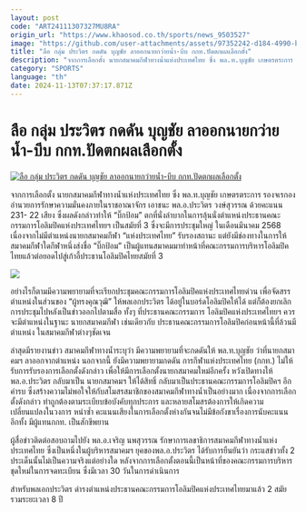 ```yaml
---
layout: post
code: "ART24111307327MU8RA"
origin_url: "https://www.khaosod.co.th/sports/news_9503527"
image: "https://github.com/user-attachments/assets/97352242-d184-4990-b7ff-6832c19157c7"
title: "ลือ กลุ่ม ประวิตร กดดัน บุญชัย ลาออกนายกว่ายน้ำ-บีบ กกท.ปัดตกผลเลือกตั้ง"
description: "จากการเลือกตั้ง นายกสมาคมกีฬาทางน้ำแห่งประเทศไทย ซึ่ง พล.ท.บุญชัย เกษตรตระการ รองจเรกองอำนวยการรักษาความมั่นคงภายในราชอาณาจักร เอาชนะ พล.อ.ประวิตร"
category: "SPORTS"
language: "th"
date: 2024-11-13T07:37:17.871Z
---
```


# ลือ กลุ่ม ประวิตร กดดัน บุญชัย ลาออกนายกว่ายน้ำ-บีบ กกท.ปัดตกผลเลือกตั้ง

[![ลือ กลุ่ม ประวิตร กดดัน บุญชัย ลาออกนายกว่ายน้ำ-บีบ กกท.ปัดตกผลเลือกตั้ง](https://www.khaosod.co.th/wpapp/uploads/2024/11/Aqua2.jpg "ลือ กลุ่ม ประวิตร กดดัน บุญชัย ลาออกนายกว่ายน้ำ-บีบ กกท.ปัดตกผลเลือกตั้ง")](https://www.khaosod.co.th/wpapp/uploads/2024/11/Aqua2.jpg)

จากการเลือกตั้ง นายกสมาคมกีฬาทางน้ำแห่งประเทศไทย ซึ่ง พล.ท.บุญชัย เกษตรตระการ รองจเรกองอำนวยการรักษาความมั่นคงภายในราชอาณาจักร เอาชนะ พล.อ.ประวิตร วงษ์สุวรรณ ด้วยคะแนน 231- 22 เสียง ซึ่งผลดังกล่าวทำให้ “บิ๊กป้อม” ตกที่นั่งลำบากในการลุ้นนั่งตำแหน่งประธานคณะกรรมการโอลิมปิคแห่งประเทศไทยฯ เป็นสมัยที่ 3 ซึ่งจะมีการประชุมใหญ่ ในเดือนมีนาคม 2568 เนื่องจากไม่มีตำแหน่งนายกสมาคมกีฬา “แห่งประเทศไทย” รับรองสถานะ แต่ยังมีช่องทางในการให้สมาคมกีฬาใดกีฬาหนึ่งส่งชื่อ “บิ๊กป้อม” เป็นผู้แทนสมาคมมาทำหน้าที่คณะกรรมการบริหารโอลิมปิคไทยแล้วต่อยอดไปสู่เก้าอี้ประธานโอลิมปิคไทยสมัยที่ 3

[![](https://www.khaosod.co.th/wpapp/uploads/2024/11/w644-1.jpg)](https://www.khaosod.co.th/wpapp/uploads/2024/11/w644-1.jpg)

อย่างไรก็ตามมีความพยายามที่จะเรียกประชุมคณะกรรมการโอลิมปิคแห่งประเทศไทยด่วน เพื่อจัดสรรตำแหน่งในส่วนของ “ผู้ทรงคุณวุฒิ” ให้พลเอกประวิตร ได้อยู่ในบอร์ดโอลิมปิคให้ได้ แต่ก็ต้องยกเลิกการประชุมไปหลังเป็นข่าวออกไปตามสื่อ ทั้งๆ ที่ประธานคณะกรรมการ โอลิมปิคแห่งประเทศไทยฯ ควรจะมีตำแหน่งในฐานะ นายกสมาคมกีฬา เช่นเดียวกับ ประธานคณะกรรมการโอลิมปิคก่อนหน้านี้ที่ล้วนมีตำแหน่ง ในสมาคมกีฬาต่างๆชัดเจน

ล่าสุดมีรายงานข่าว สมาคมกีฬาทางน้ำระบุว่า มีความพยายามที่จะกดดันให้ พล.ท.บุญชัย ว่าที่นายกสมาคมฯ ลาออกจากตำแหน่ง นอกจากนี้ ยังมีความพยายามกดดัน การกีฬาแห่งประเทศไทย (กกท.) ไม่ให้รับการรับรองการเลือกตั้งดังกล่าว เพื่อให้มีการเลือกตั้งนายกสมาคมใหม่อีกครั้ง หวังเปิดทางให้ พล.อ.ประวิตร กลับมาเป็น นายกสมาคมฯ ให้ได้สิทธิ์ กลับมาเป็นประธานคณะกรรมการโอลิมปิคฯ อีกคำรบ ซึ่งสร้างความไม่พอใจให้กับสโมสรสมาชิกของสมาคมกีฬาทางน้ำเป็นอย่างมาก เนื่องจากการเลือกตั้งดังกล่าว ทำถูกต้องตามระเบียบข้อบังคับทุกประการ และหลายสโมสรต้องการให้เกิดความเปลี่ยนแปลงในวงการ หนำซ้ำ คะแนนเสียงในการเลือกตั้งห่างกันจนไม่มีข้อกังขาเรื่องการนับคะแนน อีกทั้ง มีผู้แทนกกท. เป็นสักขีพยาน

ผู้สื่อข่าวติดต่อสอบถามไปยัง พล.อ.เจริญ นพสุวรรณ รักษาการเลขาธิการสมาคมกีฬาทางน้ำแห่งประเทศไทย ซึ่งเป็นหนึ่งในผู้บริหารสมาคมฯ ยุคของพล.อ.ประวิตร ได้รับการยืนยันว่า กระแสข่าวทั้ง 2 ประเด็นนั้นไม่เป็นความจริงแต่อย่างใด หลังจากการเลือกตั้งตอนนี้เป็นหน้าที่ของคณะกรรมการบริหารชุดใหม่ในการจดทะเบียน ซึ่งมีเวลา 30 วันในการดำเนินการ

สำหรับพลเอกประวิตร ดำรงตำแหน่งประธานคณะกรรมการโอลิมปิคแห่งประเทศไทยมาแล้ว 2 สมัยรวมระยะเวลา 8 ปี